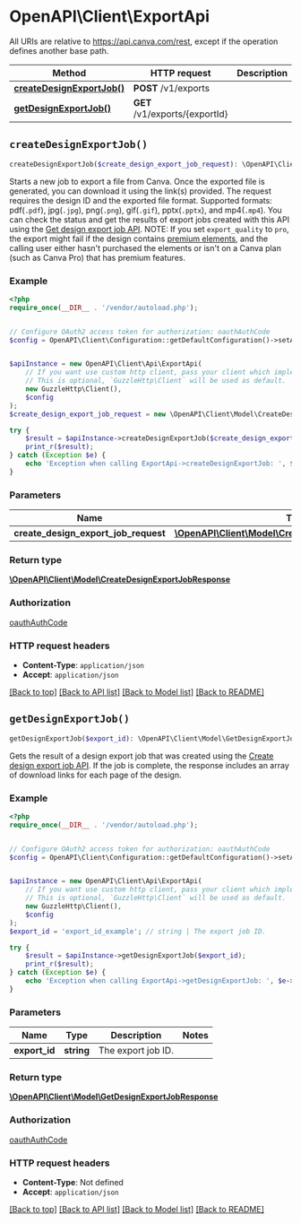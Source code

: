 # OpenAPI\Client\ExportApi

All URIs are relative to https://api.canva.com/rest, except if the operation defines another base path.

| Method | HTTP request | Description |
| ------------- | ------------- | ------------- |
| [**createDesignExportJob()**](ExportApi.md#createDesignExportJob) | **POST** /v1/exports |  |
| [**getDesignExportJob()**](ExportApi.md#getDesignExportJob) | **GET** /v1/exports/{exportId} |  |


## `createDesignExportJob()`

```php
createDesignExportJob($create_design_export_job_request): \OpenAPI\Client\Model\CreateDesignExportJobResponse
```



Starts a new job to export a file from Canva. Once the exported file is generated, you can download it using the link(s) provided.  The request requires the design ID and the exported file format.  Supported formats: pdf(`.pdf`), jpg(`.jpg`), png(`.png`), gif(`.gif`), pptx(`.pptx`), and mp4(`.mp4`).  You can check the status and get the results of export jobs created with this API using the [Get design export job API](https://www.canva.dev/docs/connect/api-reference/exports/get-design-export-job/).  NOTE: If you set `export_quality` to `pro`, the export might fail if the design contains [premium elements](https://www.canva.com/help/premium-elements/), and the calling user either hasn't purchased the elements or isn't on a Canva plan (such as Canva Pro) that has premium features.

### Example

```php
<?php
require_once(__DIR__ . '/vendor/autoload.php');


// Configure OAuth2 access token for authorization: oauthAuthCode
$config = OpenAPI\Client\Configuration::getDefaultConfiguration()->setAccessToken('YOUR_ACCESS_TOKEN');


$apiInstance = new OpenAPI\Client\Api\ExportApi(
    // If you want use custom http client, pass your client which implements `GuzzleHttp\ClientInterface`.
    // This is optional, `GuzzleHttp\Client` will be used as default.
    new GuzzleHttp\Client(),
    $config
);
$create_design_export_job_request = new \OpenAPI\Client\Model\CreateDesignExportJobRequest(); // \OpenAPI\Client\Model\CreateDesignExportJobRequest

try {
    $result = $apiInstance->createDesignExportJob($create_design_export_job_request);
    print_r($result);
} catch (Exception $e) {
    echo 'Exception when calling ExportApi->createDesignExportJob: ', $e->getMessage(), PHP_EOL;
}
```

### Parameters

| Name | Type | Description  | Notes |
| ------------- | ------------- | ------------- | ------------- |
| **create_design_export_job_request** | [**\OpenAPI\Client\Model\CreateDesignExportJobRequest**](../Model/CreateDesignExportJobRequest.md)|  | [optional] |

### Return type

[**\OpenAPI\Client\Model\CreateDesignExportJobResponse**](../Model/CreateDesignExportJobResponse.md)

### Authorization

[oauthAuthCode](../../README.md#oauthAuthCode)

### HTTP request headers

- **Content-Type**: `application/json`
- **Accept**: `application/json`

[[Back to top]](#) [[Back to API list]](../../README.md#endpoints)
[[Back to Model list]](../../README.md#models)
[[Back to README]](../../README.md)

## `getDesignExportJob()`

```php
getDesignExportJob($export_id): \OpenAPI\Client\Model\GetDesignExportJobResponse
```



Gets the result of a design export job that was created using the [Create design export job API](https://www.canva.dev/docs/connect/api-reference/exports/create-design-export-job/).  If the job is complete, the response includes an array of download links for each page of the design.

### Example

```php
<?php
require_once(__DIR__ . '/vendor/autoload.php');


// Configure OAuth2 access token for authorization: oauthAuthCode
$config = OpenAPI\Client\Configuration::getDefaultConfiguration()->setAccessToken('YOUR_ACCESS_TOKEN');


$apiInstance = new OpenAPI\Client\Api\ExportApi(
    // If you want use custom http client, pass your client which implements `GuzzleHttp\ClientInterface`.
    // This is optional, `GuzzleHttp\Client` will be used as default.
    new GuzzleHttp\Client(),
    $config
);
$export_id = 'export_id_example'; // string | The export job ID.

try {
    $result = $apiInstance->getDesignExportJob($export_id);
    print_r($result);
} catch (Exception $e) {
    echo 'Exception when calling ExportApi->getDesignExportJob: ', $e->getMessage(), PHP_EOL;
}
```

### Parameters

| Name | Type | Description  | Notes |
| ------------- | ------------- | ------------- | ------------- |
| **export_id** | **string**| The export job ID. | |

### Return type

[**\OpenAPI\Client\Model\GetDesignExportJobResponse**](../Model/GetDesignExportJobResponse.md)

### Authorization

[oauthAuthCode](../../README.md#oauthAuthCode)

### HTTP request headers

- **Content-Type**: Not defined
- **Accept**: `application/json`

[[Back to top]](#) [[Back to API list]](../../README.md#endpoints)
[[Back to Model list]](../../README.md#models)
[[Back to README]](../../README.md)
